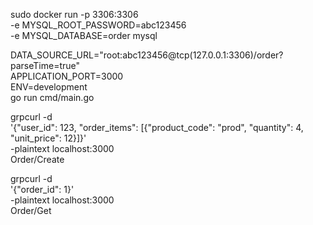 sudo docker run -p 3306:3306	\
	-e MYSQL_ROOT_PASSWORD=abc123456 \
	-e MYSQL_DATABASE=order mysql

DATA_SOURCE_URL="root:abc123456@tcp(127.0.0.1:3306)/order?parseTime=true" \
APPLICATION_PORT=3000 \
ENV=development \
go run cmd/main.go

grpcurl -d \
'{"user_id": 123, "order_items": [{"product_code": "prod", "quantity": 4, "unit_price": 12}]}' \
-plaintext localhost:3000 \
Order/Create

grpcurl -d \
'{"order_id": 1}' \
-plaintext localhost:3000 \
Order/Get
